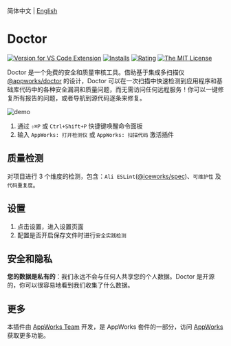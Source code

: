 简体中文 | [English](https://github.com/apptools-lab/appworks/blob/master/extensions/doctor/README.md)

# Doctor

[![Version for VS Code Extension](https://vsmarketplacebadge.apphb.com/version-short/iceworks-team.iceworks-doctor.svg?logo=visual-studio-code)](https://marketplace.visualstudio.com/items?itemName=iceworks-team.iceworks-doctor)
[![Installs](https://vsmarketplacebadge.apphb.com/installs-short/iceworks-team.iceworks-doctor.svg)](https://marketplace.visualstudio.com/items?itemName=iceworks-team.iceworks-doctor)
[![Rating](https://vsmarketplacebadge.apphb.com/rating-short/iceworks-team.iceworks-doctor.svg)](https://marketplace.visualstudio.com/items?itemName=iceworks-team.iceworks-doctor)
[![The MIT License](https://img.shields.io/badge/license-MIT-blue.svg)](http://opensource.org/licenses/MIT)

Doctor 是一个免费的安全和质量审核工具。借助基于集成多扫描仪 [@appworks/doctor](https://www.npmjs.com/package/@appworks/doctor) 的设计，Doctor 可以在一次扫描中快速检测到应用程序和基础库代码中的各种安全漏洞和质量问题，而无需访问任何远程服务！你可以一键修复所有报告的问题，或者导航到源代码逐条来修复。

![demo](https://img.alicdn.com/imgextra/i3/O1CN01RQ3EyU1f5tVx2KIS5_!!6000000003956-1-tps-900-577.gif)

1. 通过 `⇧⌘P` 或 `Ctrl+Shift+P` 快捷键唤醒命令面板
2. 输入 `AppWorks: 打开检测仪` 或 `AppWorks: 扫描代码` 激活插件

## 质量检测

对项目进行 3 个维度的检测，包含：`Ali ESLint`([@iceworks/spec](https://www.npmjs.com/package/@iceworks/spec))、`可维护性` 及 `代码重复度`。

## 设置

1. 点击设置，进入设置页面
2. 配置是否开启保存文件时进行`安全实践检测`

## 安全和隐私

**您的数据是私有的**：我们永远不会与任何人共享您的个人数据。Doctor 是开源的，你可以很容易地看到我们收集了什么数据。

## 更多

本插件由 [AppWorks Team](https://marketplace.visualstudio.com/publishers/iceworks-team) 开发，是 AppWorks 套件的一部分，访问 [AppWorks](https://marketplace.visualstudio.com/items?itemName=iceworks-team.iceworks) 获取更多功能。

